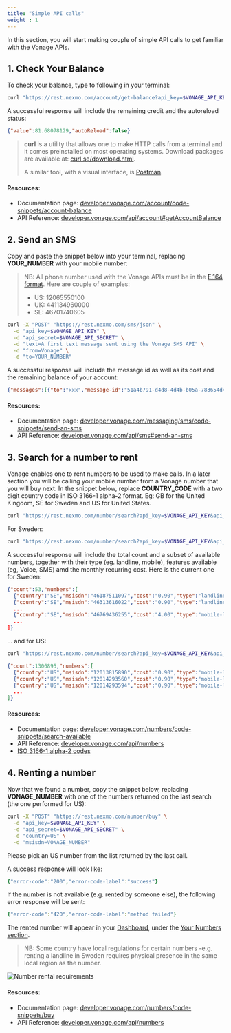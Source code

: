 ```yaml
---
title: "Simple API calls"
weight : 1
---
```


In this section, you will start making couple of simple API calls to get familiar with the Vonage APIs.

## 1. Check Your Balance

To check your balance, type to following in your terminal:

```sh
curl "https://rest.nexmo.com/account/get-balance?api_key=$VONAGE_API_KEY&api_secret=$VONAGE_API_SECRET"
```

A successful response will include the remaining credit and the autoreload status:

```json
{"value":81.68078129,"autoReload":false}
```

> **curl** is a utility that allows one to make HTTP calls from a terminal and it comes preinstalled on most operating systems. Download packages are available at: [curl.se/download.html](https://curl.se/download.html).
>
> A similar tool, with a visual interface, is [Postman](https://www.postman.com/).

#### Resources:

- Documentation page: [developer.vonage.com/account/code-snippets/account-balance](https://developer.vonage.com/account/code-snippets/account-balance)
- API Reference: [developer.vonage.com/api/account#getAccountBalance](https://developer.vonage.com/api/account#getAccountBalance)

## 2. Send an SMS

Copy and paste the snippet below into your terminal, replacing **YOUR_NUMBER** with your mobile number:

> NB: All phone number used with the Vonage APIs must be in the [E.164 format](https://en.wikipedia.org/wiki/E.164). Here are couple of examples:
>  - US: 12065550100
>  - UK: 441134960000
>  - SE: 46701740605

```sh
curl -X "POST" "https://rest.nexmo.com/sms/json" \
  -d "api_key=$VONAGE_API_KEY" \
  -d "api_secret=$VONAGE_API_SECRET" \
  -d "text=A first text message sent using the Vonage SMS API" \
  -d "from=Vonage" \
  -d "to=YOUR_NUMBER"
```

A successful response will include the message id as well as its cost and the remaining balance of your account:

```json
{"messages":[{"to":"xxx","message-id":"51a4b791-d4d8-4d4b-b05a-783654d4d7b2","status":"0","remaining-balance":"85.68078129","message-price":"0.04120000","network":"23433"}],"message-count":"1"}
```

#### Resources:

- Documentation page: [developer.vonage.com/messaging/sms/code-snippets/send-an-sms](https://developer.vonage.com/messaging/sms/code-snippets/send-an-sms)
- API Reference: [developer.vonage.com/api/sms#send-an-sms](https://developer.vonage.com/api/sms#send-an-sms)

## 3. Search for a number to rent

Vonage enables one to rent numbers to be used to make calls. In a later section you will be calling your mobile number from a Vonage number that you will buy next. In the snippet below, replace **COUNTRY_CODE** with a two digit country code in ISO 3166-1 alpha-2 format. Eg: GB for the United Kingdom, SE for Sweden and US for United States.

```sh
curl "https://rest.nexmo.com/number/search?api_key=$VONAGE_API_KEY&api_secret=$VONAGE_API_SECRET&country=COUNTRY_CODE"
```

For Sweden:

```sh
curl "https://rest.nexmo.com/number/search?api_key=$VONAGE_API_KEY&api_secret=$VONAGE_API_SECRET&country=SE"
```

A successful response will include the total count and a subset of available numbers, together with their type (eg. landline, mobile), features available (eg, Voice, SMS) amd the monthly recurring cost. Here is the current one for Sweden:

```json
{"count":53,"numbers":[
  {"country":"SE","msisdn":"46187511097","cost":"0.90","type":"landline","features":["VOICE"]},  
  {"country":"SE","msisdn":"46313616022","cost":"0.90","type":"landline","features":["VOICE"]},
  ...
  {"country":"SE","msisdn":"46769436255","cost":"4.00","type":"mobile-lvn","features":["VOICE","SMS"]
  ...
]}
```

... and for US:

```sh
curl "https://rest.nexmo.com/number/search?api_key=$VONAGE_API_KEY&api_secret=$VONAGE_API_SECRET&country=US"
```

```json
{"count":1306895,"numbers":[
  {"country":"US","msisdn":"12013815890","cost":"0.90","type":"mobile-lvn","features":["VOICE","SMS"]},
  {"country":"US","msisdn":"12014293560","cost":"0.90","type":"mobile-lvn","features":["VOICE","SMS"]},
  {"country":"US","msisdn":"12014293594","cost":"0.90","type":"mobile-lvn","features":["VOICE","SMS"]},
  ...
]}
```

#### Resources:

- Documentation page: [developer.vonage.com/numbers/code-snippets/search-available](https://developer.vonage.com/numbers/code-snippets/bsearch-availableuy)
- API Reference: [developer.vonage.com/api/numbers](https://developer.vonage.com/api/numbers)
- [ISO 3166-1 alpha-2 codes](https://en.wikipedia.org/wiki/ISO_3166-1_alpha-2#Current_codes)

## 4. Renting a number

Now that we found a number, copy the snippet below, replacing **VONAGE_NUMBER** with one of the numbers returned on the last search (the one performed for US):

```sh
curl -X "POST" "https://rest.nexmo.com/number/buy" \
  -d "api_key=$VONAGE_API_KEY" \
  -d "api_secret=$VONAGE_API_SECRET" \
  -d "country=US" \
  -d "msisdn=VONAGE_NUMBER"
```

Please pick an US number from the list returned by the last call.

A success response will look like:

```yml
{"error-code":"200","error-code-label":"success"}
```

If the number is not available (e.g. rented by someone else), the following error response will be sent:

```yml
{"error-code":"420","error-code-label":"method failed"}
```

The rented number will appear in your [Dashboard](https://dashboard.vonage.com), under the [Your Numbers section](https://dashboard.nexmo.com/your-numbers).

> NB: Some country have local regulations for certain numbers -e.g. renting a landline in Sweden requires physical presence in the same local region as the number.

![Number rental requirements](/intro/app_numbers_reqs.png?classes=thumbnail_lg)

#### Resources:

- Documentation page: [developer.vonage.com/numbers/code-snippets/buy](https://developer.vonage.com/numbers/code-snippets/buy)
- API Reference: [developer.vonage.com/api/numbers](https://developer.vonage.com/api/numbers)
